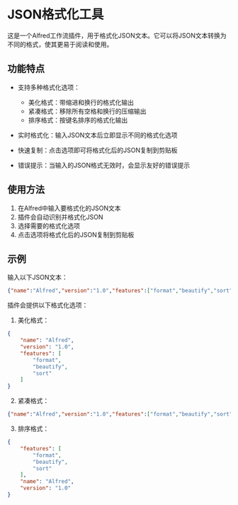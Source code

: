 # JSON格式化工具

这是一个Alfred工作流插件，用于格式化JSON文本。它可以将JSON文本转换为不同的格式，使其更易于阅读和使用。

## 功能特点

- 支持多种格式化选项：
  - 美化格式：带缩进和换行的格式化输出
  - 紧凑格式：移除所有空格和换行的压缩输出
  - 排序格式：按键名排序的格式化输出

- 实时格式化：输入JSON文本后立即显示不同的格式化选项
- 快速复制：点击选项即可将格式化后的JSON复制到剪贴板
- 错误提示：当输入的JSON格式无效时，会显示友好的错误提示

## 使用方法

1. 在Alfred中输入要格式化的JSON文本
2. 插件会自动识别并格式化JSON
3. 选择需要的格式化选项
4. 点击选项将格式化后的JSON复制到剪贴板

## 示例

输入以下JSON文本：
```json
{"name":"Alfred","version":"1.0","features":["format","beautify","sort"]}
```

插件会提供以下格式化选项：

1. 美化格式：
```json
{
    "name": "Alfred",
    "version": "1.0",
    "features": [
        "format",
        "beautify",
        "sort"
    ]
}
```

2. 紧凑格式：
```json
{"name":"Alfred","version":"1.0","features":["format","beautify","sort"]}
```

3. 排序格式：
```json
{
    "features": [
        "format",
        "beautify",
        "sort"
    ],
    "name": "Alfred",
    "version": "1.0"
}
```
